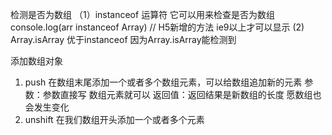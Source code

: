 检测是否为数组
（1）instanceof 运算符 它可以用来检查是否为数组
console.log(arr instanceof Array)  // H5新增的方法 ie9以上才可以显示
(2) Array.isArray 优于instanceof 因为Array.isArray能检测到

添加数组对象
1. push
在数组末尾添加一个或者多个数组元素，可以给数组追加新的元素
参数：参数直接写 数组元素就可以
返回值：返回结果是新数组的长度
愿数组也会发生变化
2. unshift
在我们数组开头添加一个或者多个元素
